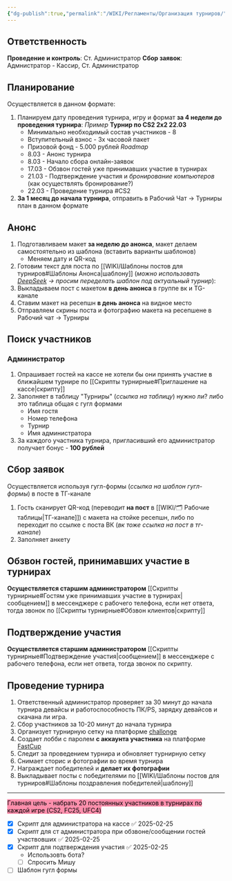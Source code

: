 ```yaml
---
{"dg-publish":true,"permalink":"/WIKI/Регламенты/Организация турниров/"}
---
```


## Ответственность
**Проведение и контроль**: Ст. Администратор
**Сбор заявок**: Адмнистратор - Кассир, Ст. Администратор
## Планирование
Осуществляется в данном формате:
1. Планируем дату проведения турнира, игру и формат **за 4 недели до проведения турнира**:
	*Пример*
	**Турнир по CS2 2х2 22.03** 
	- Минимально необходимый состав участников - 8
	- Вступительный взнос - 3х часовой пакет 
	- Призовой фонд - 5.000 рублей
	*Roadmap*
	- 8.03 - Анонс турнира 
	- 8.03 - Начало сбора онлайн-заявок
	- 17.03 - Обзвон гостей уже принимавших участие в турнирах
	- 21.03 - Подтверждение участия и *бронирование компьютеров*  (как осуществлять бронирование?)
	- 22.03 - Проведение турнира
	#CS2
2. **За 1 месяц до начала турнира**, отправить в Рабочий Чат -> Турниры план в данном формате
## Анонс
1. Подготавливаем макет **за неделю до анонса**, макет делаем самостоятельно из шаблона (вставить варианты шаблонов)
	- Меняем дату и QR-код
2. Готовим текст для поста по [[WIKI/Шаблоны постов для турниров#Шаблоны Анонса\|шаблону]] (*можно использовать [DeepSeek](https://chat.deepseek.com) -> просим переделать шаблон под актуальный турнир*):
3. Выкладываем пост с макетом **в день анонса** в группе вк и TG-канале
4. Ставим макет на ресепшн **в день анонса** на видное место
5. Отправляем скрины поста и фотографию макета на ресепшене в Рабочий чат -> Турниры
## Поиск участников
### Администратор
1. Опрашивает гостей на кассе не хотели бы они принять участие в ближайшем турнире по [[Скрипты турнирные#Приглашение на кассе\|скрипту]]
2. Заполняет в таблицу "Турниры" (*ссылка на таблицу*) нужно ли? либо это таблица общая с гугл формами 
	- Имя гостя
	- Номер телефона
	- Турнир 
	- Имя администратора
3. За каждого участника турнира, пригласивший его администратор получает бонус - **100 рублей**
## Сбор заявок
Осуществляется используя гугл-формы (*ссылка на шаблон гугл-формы*) в посте в ТГ-канале
1. Гость сканирует QR-код (переводит **на пост** в [[WIKI/🗂️ Рабочие таблицы\|ТГ-канале]]) с макета на стойке ресепшн, либо по переходит по ссылке с поста ВК (*вк тоже ссылка на пост в тг-канале*)
2. Заполняет анкету
## Обзвон гостей, принимавших участие в турнирах 
**Осуществляется старшим администратором** [[Скрипты турнирные#Гостям уже принимавших участие в турнирах\|сообщением]] в мессенджере с рабочего телефона, если нет ответа, тогда звонок по [[Скрипты турнирные#Обзвон клиентов\|скрипту]]
## Подтверждение участия 
**Осуществляется старшим администратором** [[Скрипты турнирные#Подтверждение участия\|сообщением]] в мессенджере с рабочего телефона, если нет ответа, тогда звонок по скрипту.
## Проведение турнира 
1. Ответственный администратор проверяет за 30 минут до начала турнира девайсы и работоспособность ПК/PS, зарядку девайсов и скачана ли игра.
2. Сбор участников за 10-20 минут до начала турнира 
3. Организует турнирную сетку на платформе [challonge](https://challonge.com/)
4. Создает лобби с паролем **с аккаунта участника** на платформе [FastCup](https://fastcup.net/)
5. Следит за проведением турнира и обновляет турнирную сетку
6. Снимает сторис и фотографии во время турнира
7. Награждает победителей и **делает их фотографии** 
8. Выкладывает посты с победителями по [[WIKI/Шаблоны постов для турниров#Шаблоны поздравления победителей\|шаблону]]


___
<mark style="background: #FF5582A6;">Главная цель - набрать 20 постоянных участников в турнирах по каждой игре (CS2, FC25, UFC4)</mark>
- [x] Скрипт для администратора на кассе ✅ 2025-02-25
- [x] Скрипт для ст администратора при обзвоне/сообщении гостей участвовших ✅ 2025-02-25
- [x] Скрипт для подтверждения участия ✅ 2025-02-25
	- Использовть бота?
	- [ ] Спросить Мишу
- [ ] Шаблон гугл формы